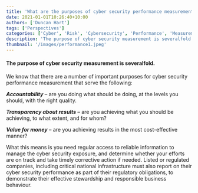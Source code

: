 ```yaml
---
title: 'What are the purposes of cyber security performance measurement?'
date: 2021-01-01T10:26:40+10:00
authors: ['Duncan Hart']
tags: ['Perspectives']
categories: ['Cyber', 'Risk', 'Cybersecurity', 'Performance', 'Measurement',]
description: 'The purpose of cyber security measurement is severalfold'
thumbnail: '/images/performance1.jpeg'
---
```

#### The purpose of cyber security measurement is severalfold.

We know that there are a number of important purposes for cyber security performance measurement that serve the following:

***Accountability*** – are you doing what should be doing, at the levels you should, with the right quality.

***Transparency about results*** – are you achieving what you should be achieving, to what extent, and for whom?

***Value for money*** – are you achieving results in the most cost-effective manner?

What this means is you need regular access to reliable information to manage the cyber security exposure, and determine whether your efforts are on track and take timely corrective action if needed. Listed or regulated companies, including critical national infrastructure must also report on their cyber security performance as part of their regulatory obligations, to demonstrate their effective stewardship and responsible business behaviour.
